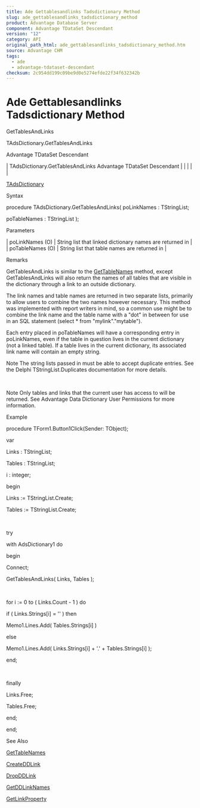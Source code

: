 ```yaml
---
title: Ade Gettablesandlinks Tadsdictionary Method
slug: ade_gettablesandlinks_tadsdictionary_method
product: Advantage Database Server
component: Advantage TDataSet Descendant
version: "12"
category: API
original_path_html: ade_gettablesandlinks_tadsdictionary_method.htm
source: Advantage CHM
tags:
  - ade
  - advantage-tdataset-descendant
checksum: 2c954dd199c09be9d0e5274efde22f34f632342b
---
```


# Ade Gettablesandlinks Tadsdictionary Method

GetTablesAndLinks

TAdsDictionary.GetTablesAndLinks

Advantage TDataSet Descendant

| TAdsDictionary.GetTablesAndLinks  Advantage TDataSet Descendant |  |  |  |  |

[TAdsDictionary](ade_tadsdictionary.md)

Syntax

procedure TAdsDictionary.GetTablesAndLinks( poLinkNames : TStringList;

poTableNames : TStringList );

Parameters

| poLinkNames (O) | String list that linked dictionary names are returned in |
| poTableNames (O) | String list that table names are returned in |

Remarks

GetTablesAndLinks is similar to the [GetTableNames](ade_gettablenames_ddictionary.md) method, except GetTablesAndLinks will also return the names of all tables that are visible in the dictionary through a link to an outside dictionary.

The link names and table names are returned in two separate lists, primarily to allow users to combine the two names however necessary. This method was implemented with report writers in mind, so a common use might be to combine the link name and the table name with a "dot" in between for use in an SQL statement (select \* from "mylink"."mytable").

Each entry placed in poTableNames will have a corresponding entry in poLinkNames, even if the table in question lives in the current dictionary (not a linked table). If a table lives in the current dictionary, its associated link name will contain an empty string.

Note The string lists passed in must be able to accept duplicate entries. See the Delphi TStringList.Duplicates documentation for more details.

 

Note Only tables and links that the current user has access to will be returned. See Advantage Data Dictionary User Permissions for more information.

Example

procedure TForm1.Button1Click(Sender: TObject);

var

Links : TStringList;

Tables : TStringList;

i : integer;

begin

Links := TStringList.Create;

Tables := TStringList.Create;

 

try

with AdsDictionary1 do

begin

Connect;

GetTablesAndLinks( Links, Tables );

 

for i := 0 to ( Links.Count - 1 ) do

if ( Links.Strings[i] = '' ) then

Memo1.Lines.Add( Tables.Strings[i] )

else

Memo1.Lines.Add( Links.Strings[i] + '.' + Tables.Strings[i] );

end;

 

finally

Links.Free;

Tables.Free;

end;

end;

See Also

[GetTableNames](ade_gettablenames_ddictionary.md)

[CreateDDLink](ade_createddlink_tadsdictionary.md)

[DropDDLink](ade_dropddlink_tadsdictionary.md)

[GetDDLinkNames](ade_getddlinknames_tadsdictionary.md)

[GetLinkProperty](ade_getlinkproperty_tadsdictionary.md)
